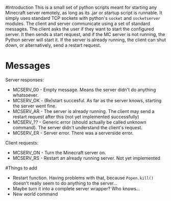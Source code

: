 #Introduction
This is a small set of python scripts meant for starting any Minecraft server remotely, as long as its .jar or startup script is runnable. It simply uses standard TCP sockets with python's `socket` and `socketserver` modules. The client and server communicate using a set of standard messages. The client asks the user if they want to start the configured server. It then sends a start request, and if the MC server is not running, the Python server will start it. If the server is already running, the client can shut down, or alternatively, send a restart request.

# Messages
Server responses:
 * MCSERV_00 - Empty message. Means the server didn't do anything whatsoever.
 * MCSERV_OK - (Re)start succesful. As far as the server knows, starting the server went fine.
 * MCSERV_AR - The server is already running. The client may send a restart request after this (not yet implemented successfully)
 * MCSERV_?? - Generic error (should actually be called unknown command). The server didn't understand the client's request.
 * MCSERV_ER - Server error. There was a serverside error.

Client requests:
 * MCSERV_ON - Turn the Minecraft server on.
 * MCSERV_RS - Restart an already running server. Not yet implemented

#Things to add
 * Restart function. Having problems with that, because `Popen.kill()` doesn't really seem to do anything to the server...
 * Maybe turn it into a complete server wrapper? Who knows...
 * New world command